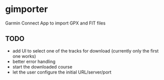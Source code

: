 # gimporter
Garmin Connect App to import GPX and FIT files

## TODO
* add UI to select one of the tracks for download (currently only the first one works)
* better error handling
* start the downloaded course
* let the user configure the initial URL/server/port
